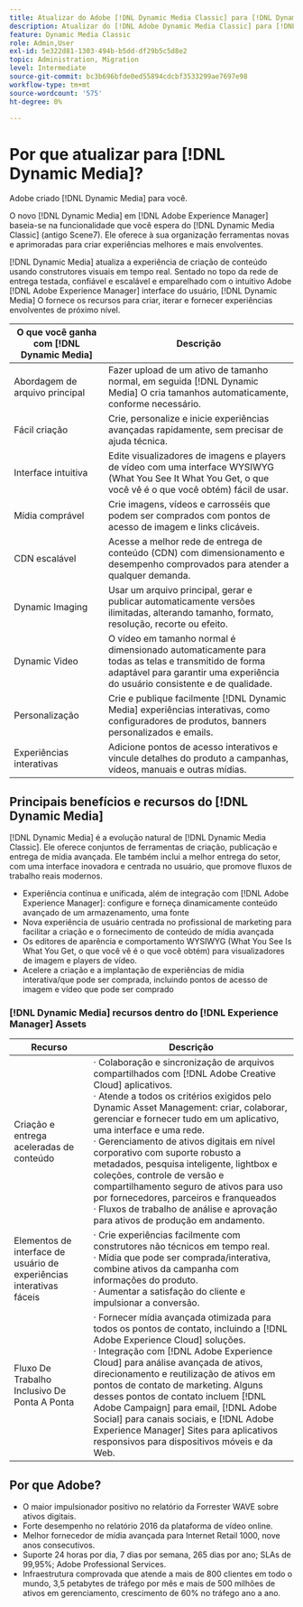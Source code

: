 ```yaml
---
title: Atualizar do Adobe [!DNL Dynamic Media Classic] para [!DNL Dynamic Media] em [!DNL Experience Manager] Assets
description: Atualizar do [!DNL Adobe Dynamic Media Classic] para [!DNL Dynamic Media] em [!DNL Adobe Experience Manager]. Saiba mais sobre os principais benefícios e recursos do [!DNL Dynamic Media]. Revise a comparação da lista de recursos, as perguntas frequentes sobre atualização e a lista de verificação de preparação.
feature: Dynamic Media Classic
role: Admin,User
exl-id: 5e322d81-1303-494b-b5dd-df29b5c5d8e2
topic: Administration, Migration
level: Intermediate
source-git-commit: bc3b696bfde0ed55894cdcbf3533299ae7697e98
workflow-type: tm+mt
source-wordcount: '575'
ht-degree: 0%

---
```


# Por que atualizar para [!DNL Dynamic Media]?

Adobe criado [!DNL Dynamic Media] para você.

O novo [!DNL Dynamic Media] em [!DNL Adobe Experience Manager] baseia-se na funcionalidade que você espera do [!DNL Dynamic Media Classic] (antigo Scene7). Ele oferece à sua organização ferramentas novas e aprimoradas para criar experiências melhores e mais envolventes.

[!DNL Dynamic Media] atualiza a experiência de criação de conteúdo usando construtores visuais em tempo real. Sentado no topo da rede de entrega testada, confiável e escalável e emparelhado com o intuitivo Adobe [!DNL Adobe Experience Manager] interface do usuário, [!DNL Dynamic Media] O fornece os recursos para criar, iterar e fornecer experiências envolventes de próximo nível.

| O que você ganha com [!DNL Dynamic Media] | Descrição |
| --- | --- |
| Abordagem de arquivo principal | Fazer upload de um ativo de tamanho normal, em seguida [!DNL Dynamic Media] O cria tamanhos automaticamente, conforme necessário. |
| Fácil criação | Crie, personalize e inicie experiências avançadas rapidamente, sem precisar de ajuda técnica. |
| Interface intuitiva | Edite visualizadores de imagens e players de vídeo com uma interface WYSIWYG (What You See It What You Get, o que você vê é o que você obtém) fácil de usar. |
| Mídia comprável | Crie imagens, vídeos e carrosséis que podem ser comprados com pontos de acesso de imagem e links clicáveis. |
| CDN escalável | Acesse a melhor rede de entrega de conteúdo (CDN) com dimensionamento e desempenho comprovados para atender a qualquer demanda. |
| Dynamic Imaging | Usar um arquivo principal, gerar e publicar automaticamente versões ilimitadas, alterando tamanho, formato, resolução, recorte ou efeito. |
| Dynamic Video | O vídeo em tamanho normal é dimensionado automaticamente para todas as telas e transmitido de forma adaptável para garantir uma experiência do usuário consistente e de qualidade. |
| Personalização | Crie e publique facilmente [!DNL Dynamic Media] experiências interativas, como configuradores de produtos, banners personalizados e emails. |
| Experiências interativas | Adicione pontos de acesso interativos e vincule detalhes do produto a campanhas, vídeos, manuais e outras mídias. |

## Principais benefícios e recursos do [!DNL Dynamic Media]

[!DNL Dynamic Media] é a evolução natural de [!DNL Dynamic Media Classic]. Ele oferece conjuntos de ferramentas de criação, publicação e entrega de mídia avançada. Ele também inclui a melhor entrega do setor, com uma interface inovadora e centrada no usuário, que promove fluxos de trabalho reais modernos.

* Experiência contínua e unificada, além de integração com [!DNL Adobe Experience Manager]: configure e forneça dinamicamente conteúdo avançado de um armazenamento, uma fonte
* Nova experiência de usuário centrada no profissional de marketing para facilitar a criação e o fornecimento de conteúdo de mídia avançada
* Os editores de aparência e comportamento WYSIWYG (What You See Is What You Get, o que você vê é o que você obtém) para visualizadores de imagem e players de vídeo.
* Acelere a criação e a implantação de experiências de mídia interativa/que pode ser comprada, incluindo pontos de acesso de imagem e vídeo que pode ser comprado

### [!DNL Dynamic Media] recursos dentro do [!DNL Experience Manager] Assets

| Recurso | Descrição |
| --- | --- |
| Criação e entrega aceleradas de conteúdo | · Colaboração e sincronização de arquivos compartilhados com [!DNL Adobe Creative Cloud] aplicativos.<br>· Atende a todos os critérios exigidos pelo Dynamic Asset Management: criar, colaborar, gerenciar e fornecer tudo em um aplicativo, uma interface e uma rede.<br>· Gerenciamento de ativos digitais em nível corporativo com suporte robusto a metadados, pesquisa inteligente, lightbox e coleções, controle de versão e compartilhamento seguro de ativos para uso por fornecedores, parceiros e franqueados<br>· Fluxos de trabalho de análise e aprovação para ativos de produção em andamento. |
| Elementos de interface de usuário de experiências interativas fáceis | · Crie experiências facilmente com construtores não técnicos em tempo real.<br>· Mídia que pode ser comprada/interativa, combine ativos da campanha com informações do produto.<br>· Aumentar a satisfação do cliente e impulsionar a conversão. |
| Fluxo De Trabalho Inclusivo De Ponta A Ponta | · Fornecer mídia avançada otimizada para todos os pontos de contato, incluindo a [!DNL Adobe Experience Cloud] soluções.<br>· Integração com [!DNL Adobe Experience Cloud] para análise avançada de ativos, direcionamento e reutilização de ativos em pontos de contato de marketing. Alguns desses pontos de contato incluem [!DNL Adobe Campaign] para email, [!DNL Adobe Social] para canais sociais, e [!DNL Adobe Experience Manager] Sites para aplicativos responsivos para dispositivos móveis e da Web. |

## Por que Adobe?

* O maior impulsionador positivo no relatório da Forrester WAVE sobre ativos digitais.
* Forte desempenho no relatório 2016 da plataforma de vídeo online.
* Melhor fornecedor de mídia avançada para Internet Retail 1000, nove anos consecutivos.
* Suporte 24 horas por dia, 7 dias por semana, 265 dias por ano; SLAs de 99,95%; Adobe Professional Services.
* Infraestrutura comprovada que atende a mais de 800 clientes em todo o mundo, 3,5 petabytes de tráfego por mês e mais de 500 milhões de ativos em gerenciamento, crescimento de 60% no tráfego ano a ano.
